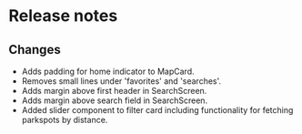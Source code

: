# Release notes
## Changes
* Adds padding for home indicator to MapCard.
* Removes small lines under 'favorites' and 'searches'.
* Adds margin above first header in SearchScreen.
* Adds margin above search field in SearchScreen.
* Added slider component to filter card including functionality for fetching parkspots by distance.

